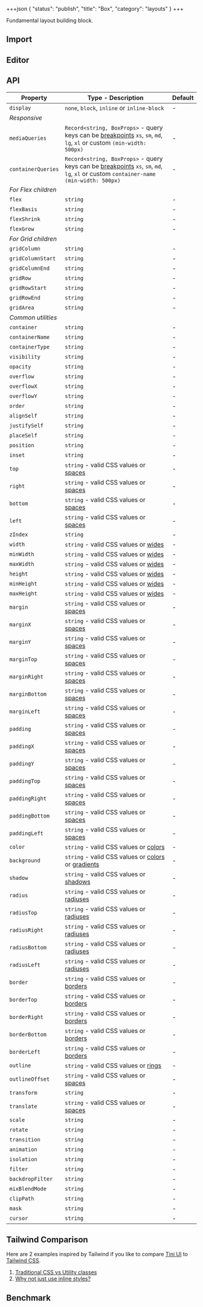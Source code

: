 +++json
{
  "status": "publish",
  "title": "Box",
  "category": "layouts"
}
+++

Fundamental layout building block.

## Import

<app-component-import componentName="box"></app-component-import>

## Editor

<content-ui-post-box block="editor"></content-ui-post-box>

## API

| Property            | Type - Description                                                                                                                                          | Default |
| ------------------- | ----------------------------------------------------------------------------------------------------------------------------------------------------------- | ------- |
| `display`           | `none`, `block`, `inline` or `inline-block`                                                                                                                 | -       |
| _Responsive_        |
| `mediaQueries`      | `Record<string, BoxProps>` - query keys can be [breakpoints](/ui/design-token#breakpoints) `xs`, `sm`, `md`, `lg`, `xl` or custom `(min-width: 500px)`      | -       |
| `containerQueries`  | `Record<string, BoxProps>` - query keys can be [breakpoints](/ui/design-token#breakpoints) `xs`, `sm`, `md`, `lg`, `xl` or custom `container-name (min-width: 500px)` | -       |
| _For Flex children_ |
| `flex`              | `string`                                                                                                                                                    | -       |
| `flexBasis`         | `string`                                                                                                                                                    | -       |
| `flexShrink`        | `string`                                                                                                                                                    | -       |
| `flexGrow`          | `string`                                                                                                                                                    | -       |
| _For Grid children_ |
| `gridColumn`        | `string`                                                                                                                                                    | -       |
| `gridColumnStart`   | `string`                                                                                                                                                    | -       |
| `gridColumnEnd`     | `string`                                                                                                                                                    | -       |
| `gridRow`           | `string`                                                                                                                                                    | -       |
| `gridRowStart`      | `string`                                                                                                                                                    | -       |
| `gridRowEnd`        | `string`                                                                                                                                                    | -       |
| `gridArea`          | `string`                                                                                                                                                    | -       |
| _Common utilities_  |
| `container`         | `string`                                                                                                                                                    | -       |
| `containerName`     | `string`                                                                                                                                                    | -       |
| `containerType`     | `string`                                                                                                                                                    | -       |
| `visibility`        | `string`                                                                                                                                                    | -       |
| `opacity`           | `string`                                                                                                                                                    | -       |
| `overflow`          | `string`                                                                                                                                                    | -       |
| `overflowX`         | `string`                                                                                                                                                    | -       |
| `overflowY`         | `string`                                                                                                                                                    | -       |
| `order`             | `string`                                                                                                                                                    | -       |
| `alignSelf`         | `string`                                                                                                                                                    | -       |
| `justifySelf`       | `string`                                                                                                                                                    | -       |
| `placeSelf`         | `string`                                                                                                                                                    | -       |
| `position`          | `string`                                                                                                                                                    | -       |
| `inset`             | `string`                                                                                                                                                    | -       |
| `top`               | `string` - valid CSS values or [spaces](/ui/design-token#spaces)                                                                                            | -       |
| `right`             | `string` - valid CSS values or [spaces](/ui/design-token#spaces)                                                                                            | -       |
| `bottom`            | `string` - valid CSS values or [spaces](/ui/design-token#spaces)                                                                                            | -       |
| `left`              | `string` - valid CSS values or [spaces](/ui/design-token#spaces)                                                                                            | -       |
| `zIndex`            | `string`                                                                                                                                                    | -       |
| `width`             | `string` - valid CSS values or [wides](/ui/design-token#wides)                                                                                              | -       |
| `minWidth`          | `string` - valid CSS values or [wides](/ui/design-token#wides)                                                                                              | -       |
| `maxWidth`          | `string` - valid CSS values or [wides](/ui/design-token#wides)                                                                                              | -       |
| `height`            | `string` - valid CSS values or [wides](/ui/design-token#wides)                                                                                              | -       |
| `minHeight`         | `string` - valid CSS values or [wides](/ui/design-token#wides)                                                                                              | -       |
| `maxHeight`         | `string` - valid CSS values or [wides](/ui/design-token#wides)                                                                                              | -       |
| `margin`            | `string` - valid CSS values or [spaces](/ui/design-token#spaces)                                                                                            | -       |
| `marginX`           | `string` - valid CSS values or [spaces](/ui/design-token#spaces)                                                                                            | -       |
| `marginY`           | `string` - valid CSS values or [spaces](/ui/design-token#spaces)                                                                                            | -       |
| `marginTop`         | `string` - valid CSS values or [spaces](/ui/design-token#spaces)                                                                                            | -       |
| `marginRight`       | `string` - valid CSS values or [spaces](/ui/design-token#spaces)                                                                                            | -       |
| `marginBottom`      | `string` - valid CSS values or [spaces](/ui/design-token#spaces)                                                                                            | -       |
| `marginLeft`        | `string` - valid CSS values or [spaces](/ui/design-token#spaces)                                                                                            | -       |
| `padding`           | `string` - valid CSS values or [spaces](/ui/design-token#spaces)                                                                                            | -       |
| `paddingX`          | `string` - valid CSS values or [spaces](/ui/design-token#spaces)                                                                                            | -       |
| `paddingY`          | `string` - valid CSS values or [spaces](/ui/design-token#spaces)                                                                                            | -       |
| `paddingTop`        | `string` - valid CSS values or [spaces](/ui/design-token#spaces)                                                                                            | -       |
| `paddingRight`      | `string` - valid CSS values or [spaces](/ui/design-token#spaces)                                                                                            | -       |
| `paddingBottom`     | `string` - valid CSS values or [spaces](/ui/design-token#spaces)                                                                                            | -       |
| `paddingLeft`       | `string` - valid CSS values or [spaces](/ui/design-token#spaces)                                                                                            | -       |
| `color`             | `string` - valid CSS values or [colors](/ui/design-token#colors)                                                                                            | -       |
| `background`        | `string` - valid CSS values or [colors](/ui/design-token#colors) or [gradients](/ui/design-token#gradients)                                                 | -       |
| `shadow`            | `string` - valid CSS values or [shadows](/ui/design-token#shadows)                                                                                          | -       |
| `radius`            | `string` - valid CSS values or [radiuses](/ui/design-token#radiuses)                                                                                        | -       |
| `radiusTop`         | `string` - valid CSS values or [radiuses](/ui/design-token#radiuses)                                                                                        | -       |
| `radiusRight`       | `string` - valid CSS values or [radiuses](/ui/design-token#radiuses)                                                                                        | -       |
| `radiusBottom`      | `string` - valid CSS values or [radiuses](/ui/design-token#radiuses)                                                                                        | -       |
| `radiusLeft`        | `string` - valid CSS values or [radiuses](/ui/design-token#radiuses)                                                                                        | -       |
| `border`            | `string` - valid CSS values or [borders](/ui/design-token#borders)                                                                                          | -       |
| `borderTop`         | `string` - valid CSS values or [borders](/ui/design-token#borders)                                                                                          | -       |
| `borderRight`       | `string` - valid CSS values or [borders](/ui/design-token#borders)                                                                                          | -       |
| `borderBottom`      | `string` - valid CSS values or [borders](/ui/design-token#borders)                                                                                          | -       |
| `borderLeft`        | `string` - valid CSS values or [borders](/ui/design-token#borders)                                                                                          | -       |
| `outline`           | `string` - valid CSS values or [rings](/ui/design-token#rings)                                                                                              | -       |
| `outlineOffset`     | `string` - valid CSS values or [spaces](/ui/design-token#spaces)                                                                                            | -       |
| `transform`         | `string`                                                                                                                                                    | -       |
| `translate`         | `string` - valid CSS values or [spaces](/ui/design-token#spaces)                                                                                            | -       |
| `scale`             | `string`                                                                                                                                                    | -       |
| `rotate`            | `string`                                                                                                                                                    | -       |
| `transition`        | `string`                                                                                                                                                    | -       |
| `animation`         | `string`                                                                                                                                                    | -       |
| `isolation`         | `string`                                                                                                                                                    | -       |
| `filter`            | `string`                                                                                                                                                    | -       |
| `backdropFilter`    | `string`                                                                                                                                                    | -       |
| `mixBlendMode`      | `string`                                                                                                                                                    | -       |
| `clipPath`          | `string`                                                                                                                                                    | -       |
| `mask`              | `string`                                                                                                                                                    | -       |
| `cursor`            | `string`                                                                                                                                                    | -       |

## Tailwind Comparison

Here are 2 examples inspired by Tailwind if you like to compare [Tini UI](/ui) to [Tailwind CSS](https://tailwindcss.com/).

1. [Traditional CSS vs Utility classes](https://tailwindcss.com/docs/utility-first)
2. [Why not just use inline styles?](https://tailwindcss.com/docs/utility-first#why-not-just-use-inline-styles)

<content-ui-post-box block="tailwind"></content-ui-post-box>

## Benchmark

<app-component-benchmark reportId="ui-box"></app-component-benchmark>
